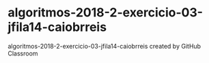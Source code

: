 # algoritmos-2018-2-exercicio-03-jfila14-caiobrreis
algoritmos-2018-2-exercicio-03-jfila14-caiobrreis created by GitHub Classroom
